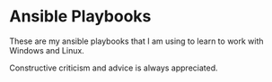 # Ansible Playbooks

These are my ansible playbooks that I am using to learn to work with Windows and Linux.

Constructive criticism and advice is always appreciated.
